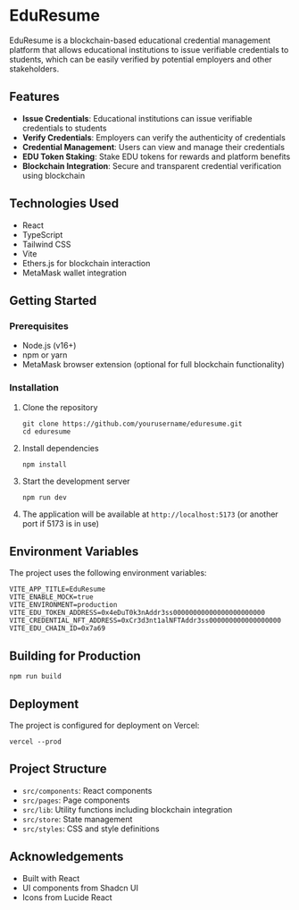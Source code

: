 # EduResume

EduResume is a blockchain-based educational credential management platform that allows educational institutions to issue verifiable credentials to students, which can be easily verified by potential employers and other stakeholders.

## Features

- **Issue Credentials**: Educational institutions can issue verifiable credentials to students
- **Verify Credentials**: Employers can verify the authenticity of credentials
- **Credential Management**: Users can view and manage their credentials
- **EDU Token Staking**: Stake EDU tokens for rewards and platform benefits
- **Blockchain Integration**: Secure and transparent credential verification using blockchain

## Technologies Used

- React
- TypeScript
- Tailwind CSS
- Vite
- Ethers.js for blockchain interaction
- MetaMask wallet integration

## Getting Started

### Prerequisites

- Node.js (v16+)
- npm or yarn
- MetaMask browser extension (optional for full blockchain functionality)

### Installation

1. Clone the repository
   ```
   git clone https://github.com/yourusername/eduresume.git
   cd eduresume
   ```

2. Install dependencies
   ```
   npm install
   ```

3. Start the development server
   ```
   npm run dev
   ```

4. The application will be available at `http://localhost:5173` (or another port if 5173 is in use)

## Environment Variables

The project uses the following environment variables:

```
VITE_APP_TITLE=EduResume
VITE_ENABLE_MOCK=true
VITE_ENVIRONMENT=production
VITE_EDU_TOKEN_ADDRESS=0x4eDuT0k3nAddr3ss00000000000000000000000
VITE_CREDENTIAL_NFT_ADDRESS=0xCr3d3nt1alNFTAddr3ss000000000000000000
VITE_EDU_CHAIN_ID=0x7a69
```

## Building for Production

```
npm run build
```

## Deployment

The project is configured for deployment on Vercel:

```
vercel --prod
```

## Project Structure

- `src/components`: React components
- `src/pages`: Page components
- `src/lib`: Utility functions including blockchain integration
- `src/store`: State management
- `src/styles`: CSS and style definitions



## Acknowledgements

- Built with React
- UI components from Shadcn UI
- Icons from Lucide React 
